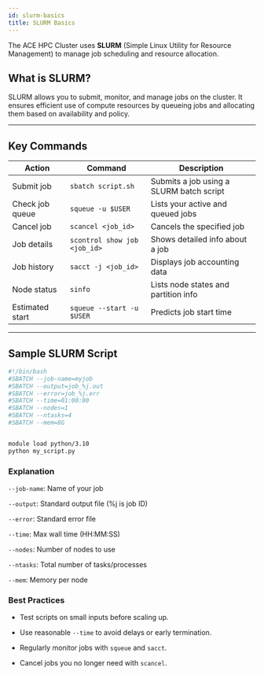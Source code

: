 ```yaml
---
id: slurm-basics
title: SLURM Basics
---
```


The ACE HPC Cluster uses **SLURM** (Simple Linux Utility for Resource Management) to manage job scheduling and resource allocation.

## What is SLURM?

SLURM allows you to submit, monitor, and manage jobs on the cluster. It ensures efficient use of compute resources by queueing jobs and allocating them based on availability and policy.

---

## Key Commands

| Action            | Command                                  | Description                              |
|------------------|-------------------------------------------|------------------------------------------|
| Submit job        | `sbatch script.sh`                        | Submits a job using a SLURM batch script |
| Check job queue   | `squeue -u $USER`                         | Lists your active and queued jobs        |
| Cancel job        | `scancel <job_id>`                        | Cancels the specified job                |
| Job details       | `scontrol show job <job_id>`              | Shows detailed info about a job          |
| Job history       | `sacct -j <job_id>`                       | Displays job accounting data             |
| Node status       | `sinfo`                                   | Lists node states and partition info     |
| Estimated start   | `squeue --start -u $USER`                 | Predicts job start time                  |

---

## Sample SLURM Script

```bash
#!/bin/bash
#SBATCH --job-name=myjob
#SBATCH --output=job_%j.out
#SBATCH --error=job_%j.err
#SBATCH --time=01:00:00
#SBATCH --nodes=1
#SBATCH --ntasks=4
#SBATCH --mem=8G


module load python/3.10
python my_script.py
```

### Explanation
`--job-name`: Name of your job

`--output`: Standard output file (%j is job ID)

`--error`: Standard error file

`--time`: Max wall time (HH:MM:SS)

`--nodes`: Number of nodes to use

`--ntasks`: Total number of tasks/processes

`--mem`: Memory per node

### Best Practices
- Test scripts on small inputs before scaling up.

- Use reasonable `--time` to avoid delays or early termination.

- Regularly monitor jobs with `squeue` and `sacct`.

- Cancel jobs you no longer need with `scancel`.